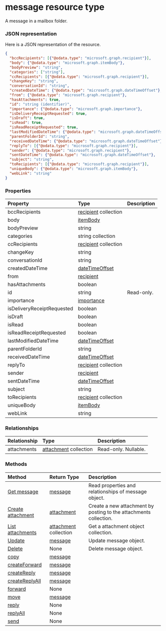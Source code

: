 # message resource type

A message in a mailbox folder.

### JSON representation

Here is a JSON representation of the resource.

<!-- {
  "blockType": "resource",
  "optionalProperties": [

  ],
  "@odata.type": "microsoft.graph.message"
}-->

```json
{
  "bccRecipients": [{"@odata.type": "microsoft.graph.recipient"}],
  "body": {"@odata.type": "microsoft.graph.itemBody"},
  "bodyPreview": "string",
  "categories": ["string"],
  "ccRecipients": [{"@odata.type": "microsoft.graph.recipient"}],
  "changeKey": "string",
  "conversationId": "string",
  "createdDateTime": {"@odata.type": "microsoft.graph.dateTimeOffset"},
  "from": {"@odata.type": "microsoft.graph.recipient"},
  "hasAttachments": true,
  "id": "string (identifier)",
  "importance": {"@odata.type": "microsoft.graph.importance"},
  "isDeliveryReceiptRequested": true,
  "isDraft": true,
  "isRead": true,
  "isReadReceiptRequested": true,
  "lastModifiedDateTime": {"@odata.type": "microsoft.graph.dateTimeOffset"},
  "parentFolderId": "string",
  "receivedDateTime": {"@odata.type": "microsoft.graph.dateTimeOffset"},
  "replyTo": [{"@odata.type": "microsoft.graph.recipient"}],
  "sender": {"@odata.type": "microsoft.graph.recipient"},
  "sentDateTime": {"@odata.type": "microsoft.graph.dateTimeOffset"},
  "subject": "string",
  "toRecipients": [{"@odata.type": "microsoft.graph.recipient"}],
  "uniqueBody": {"@odata.type": "microsoft.graph.itemBody"},
  "webLink": "string"
}

```
### Properties
| Property	   | Type	|Description|
|:---------------|:--------|:----------|
|bccRecipients|[recipient](recipient.md) collection||
|body|[itemBody](itembody.md)||
|bodyPreview|string||
|categories|string collection||
|ccRecipients|[recipient](recipient.md) collection||
|changeKey|string||
|conversationId|string||
|createdDateTime|[dateTimeOffset](datetimeoffset.md)||
|from|[recipient](recipient.md)||
|hasAttachments|boolean||
|id|string| Read-only.|
|importance|[importance](importance.md)||
|isDeliveryReceiptRequested|boolean||
|isDraft|boolean||
|isRead|boolean||
|isReadReceiptRequested|boolean||
|lastModifiedDateTime|[dateTimeOffset](datetimeoffset.md)||
|parentFolderId|string||
|receivedDateTime|[dateTimeOffset](datetimeoffset.md)||
|replyTo|[recipient](recipient.md) collection||
|sender|[recipient](recipient.md)||
|sentDateTime|[dateTimeOffset](datetimeoffset.md)||
|subject|string||
|toRecipients|[recipient](recipient.md) collection||
|uniqueBody|[itemBody](itembody.md)||
|webLink|string||

### Relationships
| Relationship | Type	|Description|
|:---------------|:--------|:----------|
|attachments|[attachment](attachment.md) collection| Read-only. Nullable.|

### Methods

| Method		   | Return Type	|Description|
|:---------------|:--------|:----------|
|[Get message](../api/message_get.md) | [message](message.md) |Read properties and relationships of message object.|
|[Create attachment](../api/message_post_attachments.md) |[attachment](attachment.md)| Create a new attachment by posting to the attachments collection.|
|[List attachments](../api/message_list_attachments.md) |[attachment](attachment.md) collection| Get a attachment object collection.|
|[Update](../api/message_update.md) | [message](message.md)	|Update message object. |
|[Delete](../api/message_delete.md) | None |Delete message object. |
|[copy](../api/message_copy.md)|[message](message.md)||
|[createForward](../api/message_createforward.md)|[message](message.md)||
|[createReply](../api/message_createreply.md)|[message](message.md)||
|[createReplyAll](../api/message_createreplyall.md)|[message](message.md)||
|[forward](../api/message_forward.md)|None||
|[move](../api/message_move.md)|[message](message.md)||
|[reply](../api/message_reply.md)|None||
|[replyAll](../api/message_replyall.md)|None||
|[send](../api/message_send.md)|None||

<!-- uuid: 8fcb5dbc-d5aa-4681-8e31-b001d5168d79
2015-10-25 14:57:30 UTC -->
<!-- {
  "type": "#page.annotation",
  "description": "message resource",
  "keywords": "",
  "section": "documentation",
  "tocPath": ""
}-->